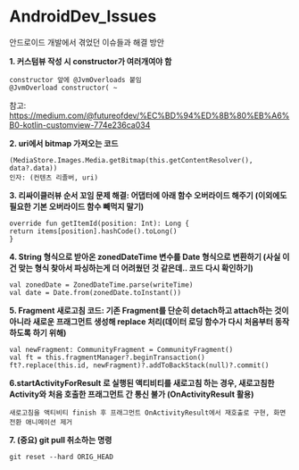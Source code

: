 # AndroidDev_Issues
안드로이드 개발에서 겪었던 이슈들과 해결 방안


**1. 커스텀뷰 작성 시 constructor가 여러개여야 함**  
```
constructor 앞에 @JvmOverloads 붙임  
@JvmOverload constructor( ~  
```   
참고: https://medium.com/@futureofdev/%EC%BD%94%ED%8B%80%EB%A6%B0-kotlin-customview-774e236ca034
   

**2. uri에서 bitmap 가져오는 코드** 
```
(MediaStore.Images.Media.getBitmap(this.getContentResolver(), data?.data))  
인자: (컨텐츠 리졸버, uri)
```
         
      
**3. 리싸이클러뷰 순서 꼬임 문제 해결: 어댑터에 아래 함수 오버라이드 해주기 (이외에도 필요한 기본 오버라이드 함수 빼먹지 말기)**
```
override fun getItemId(position: Int): Long {  
return items[position].hashCode().toLong()  
} 
```      
      

**4. String 형식으로 받아온 zonedDateTime 변수를 Date 형식으로 변환하기 (사실 이건 맞는 형식 찾아서 파싱하는게 더 어려웠던 것 같은데.. 코드 다시 확인하기)**
```
val zonedDate = ZonedDateTime.parse(writeTime)  
val date = Date.from(zonedDate.toInstant())
```
      
   
**5. Fragment 새로고침 코드: 기존 Fragment를 단순히 detach하고 attach하는 것이 아니라 새로운 프래그먼트 생성해 replace 처리(데이터 로딩 함수가 다시 처음부터 동작하도록 하기 위해)**
```
val newFragment: CommunityFragment = CommunityFragment()  
val ft = this.fragmentManager?.beginTransaction()  
ft?.replace(this.id, newFragment)?.addToBackStack(null)?.commit()  
```
      
     
 **6.startActivityForResult 로 실행된 액티비티를 새로고침 하는 경우, 새로고침한 Activity와 처음 호출한 프래그먼트 간 통신 불가 (OnActivityResult 활용)**   
```
새로고침을 액티비티 finish 후 프래그먼트 OnActivityResult에서 재호출로 구현, 화면전환 애니메이션 제거  
```


 **7. (중요) git pull 취소하는 명령**  
 ```  
 git reset --hard ORIG_HEAD  
 ```  

